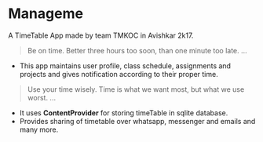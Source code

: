 # Manageme
A TimeTable App made by team TMKOC in Avishkar 2k17.
>Be on time. Better three hours too soon, than one minute too late. ... 

* This app maintains user profile, class schedule, assignments and projects and gives notification according to their proper time.
> Use your time wisely. Time is what we want most, but what we use worst. ...
* It uses **ContentProvider** for storing timeTable in sqlite database.
* Provides sharing of timetable over whatsapp, messenger and emails and many more.
